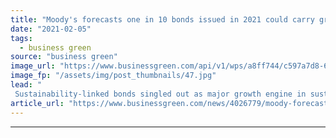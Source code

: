 ```yaml
---
title: "Moody's forecasts one in 10 bonds issued in 2021 could carry green, sustainable, or social labels"
date: "2021-02-05"
tags: 
  - business green
source: "business green"
image_url: "https://www.businessgreen.com/api/v1/wps/a8ff744/c597a7d8-6045-431f-a07a-8dc793669ae2/6/1178329-Wind-721-445-185x114.jpg"
image_fp: "/assets/img/post_thumbnails/47.jpg"
lead: "
 Sustainability-linked bonds singled out as major growth engine in sustainable debt market by the US credit ratings agency and European bank SEB  ..."
article_url: "https://www.businessgreen.com/news/4026779/moody-forecasts-bonds-issued-2021-carry-green-sustainable-social-labels"
---
```


---
